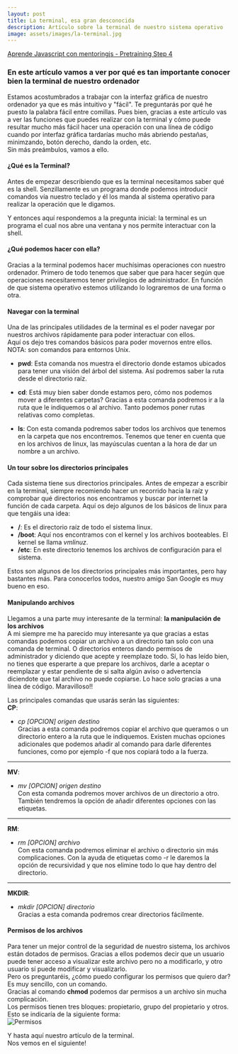 ```yaml
---
layout: post
title: La terminal, esa gran desconocida
description: Artículo sobre la terminal de nuestro sistema operativo
image: assets/images/la-terminal.jpg
---
```



[Aprende Javascript con mentoringjs - Pretraining Step 4](http://mentoringjs.com/ "Aprende Javascript con mentoringjs - Pretraining Step 4")


### En este artículo vamos a ver por qué es tan importante conocer bien la terminal de nuestro ordenador


Estamos acostumbrados a trabajar con la interfaz gráfica de nuestro ordenador ya que es más intuitivo y "fácil". Te preguntarás por qué he puesto la palabra fácil entre comillas. Pues bien, gracias a este artículo vas a ver las funciones que puedes realizar con la terminal y cómo puede resultar mucho más fácil hacer una operación con una línea de código cuando por interfaz gráfica tardarías mucho más abriendo pestañas, minimzando, botón derecho, dando la orden, etc.  
Sin más preámbulos, vamos a ello.


#### ¿Qué es la Terminal?


Antes de empezar describiendo que es la terminal necesitamos saber qué es la shell. Senzillamente es un programa donde podemos introducir comandos vía nuestro teclado y él los manda al sistema operativo para realizar la operación que le digamos. 


Y entonces aquí respondemos a la pregunta inicial: la terminal es un programa el cual nos abre una ventana y nos permite interactuar con la shell.


#### ¿Qué podemos hacer con ella?


Gracias a la terminal podemos hacer muchísimas operaciones con nuestro ordenador. Primero de todo tenemos que saber que para hacer según que operaciones necesitaremos tener privilegios de administrador. En función de que sistema operativo estemos utilizando lo lograremos de una forma o otra.


#### Navegar con la terminal


Una de las principales utilidades de la terminal es el poder navegar por nuestros archivos rápidamente para poder interactuar con ellos.  
Aquí os dejo tres comandos básicos para poder movernos entre ellos. NOTA: son comandos para entornos Unix.


- **pwd**: Esta comanda nos muestra el directorio donde estamos ubicados para tener una visión del árbol del sistema. Así podremos saber la ruta desde el directorio raíz.


- **cd**: Está muy bien saber donde estamos pero, cómo nos podemos mover a diferentes carpetas? Gracias a esta comanda podremos ir a la ruta que le indiquemos o al archivo. Tanto podemos poner rutas relativas como completas.


- **ls**: Con esta comanda podremos saber todos los archivos que tenemos en la carpeta que nos encontremos. Tenemos que tener en cuenta que en los archivos de linux, las mayúsculas cuentan a la hora de dar un nombre a un archivo.


#### Un tour sobre los directorios principales


Cada sistema tiene sus directorios principales. Antes de empezar a escribir en la terminal, siempre recomiendo hacer un recorrido hacia la raíz y comprobar qué directorios nos encontramos y buscar por internet la función de cada carpeta. Aquí os dejo algunos de los básicos de linux para que tengáis una idea:  
- **/**: Es el directorio raíz de todo el sistema linux.  
- **/boot**: Aquí nos encontramos con el kernel y los archivos booteables. El kernel se llama _vmlinuz_.  
- **/etc**: En este directorio tenemos los archivos de configuración para el sistema.


Estos son algunos de los directorios principales más importantes, pero hay bastantes más. Para conocerlos todos, nuestro amigo San Google es muy bueno en eso.


#### Manipulando archivos


Llegamos a una parte muy interesante de la terminal: **la manipulación de los archivos**  
A mi siempre me ha parecido muy interesante ya que gracias a estas comandas podemos copiar un archivo a un directorio tan solo con una comanda de terminal. O directorios enteros dando permisos de administrador y diciendo que acepte y reemplaze todo. Sí, lo has leído bien, no tienes que esperarte a que prepare los archivos, darle a aceptar o reemplazar y estar pendiente de si salta algún aviso o advertencia diciendote que tal archivo no puede copiarse. Lo hace solo gracias a una línea de código. Maravilloso!!


Las principales comandas que usarás serán las siguientes:  
**CP**:  
- _cp [OPCION] origen destino_  
Gracias a esta comanda podremos copiar el archivo que queramos o un directorio entero a la ruta que le indiquemos. Existen muchas opciones adicionales que podemos añadir al comando para darle diferentes funciones, como por ejemplo -f que nos copiará todo a la fuerza.


---
**MV**:  
- _mv [OPCION] origen destino_  
Con esta comanda podremos mover archivos de un directorio a otro. También tendremos la opción de añadir diferentes opciones con las etiquetas.


---
**RM**:  
- _rm [OPCION] archivo_  
Con esta comanda podremos eliminar el archivo o directorio sin más complicaciones. Con la ayuda de etiquetas como -r le daremos la opción de recursividad y que nos elimine todo lo que hay dentro del directorio.


---
**MKDIR**:  
- _mkdir [OPCION] directorio_  
Gracias a esta comanda podremos crear directorios fácilmente.


#### Permisos de los archivos


Para tener un mejor control de la seguridad de nuestro sistema, los archivos están dotados de permisos. Gracias a ellos podemos decir que un usuario puede tener acceso a visualizar este archivo pero no a modificarlo, y otro usuario sí puede modificar y visualizarlo.  
Pero os preguntaréis, ¿cómo puedo configurar los permisos que quiero dar?  
Es muy sencillo, con un comando.  
Gracias al comando **chmod** podemos dar permisos a un archivo sin mucha complicación.  
Los permisos tienen tres bloques: propietario, grupo del propietario y otros. Esto se indicaría de la siguiente forma:  
![Permisos](http://oi64.tinypic.com/e5hedk.jpg)  


Y hasta aquí nuestro artículo de la terminal.  
Nos vemos en el siguiente!
